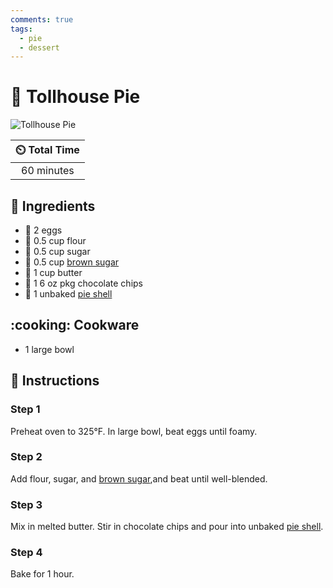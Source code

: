 ```yaml
---
comments: true
tags:
  - pie
  - dessert
---
```

# :pie: Tollhouse Pie

![Tollhouse Pie](../assets/images/tollhouse-pie.jpg)

| :timer_clock: Total Time |
|:-----------------------: |
| 60 minutes |

## :salt: Ingredients

- :egg: 2 eggs
- :ear_of_rice: 0.5 cup flour
- :candy: 0.5 cup sugar
- :maple_leaf: 0.5 cup [brown sugar][1]
- :butter: 1 cup butter
- :chocolate_bar: 1 6 oz pkg chocolate chips
- :pie: 1 unbaked [pie shell][2]

## :cooking: Cookware

- 1 large bowl

## :pencil: Instructions

### Step 1

Preheat oven to 325°F. In large bowl, beat eggs until foamy.

### Step 2

Add flour, sugar, and [brown sugar][1],and beat until well-blended.

### Step 3

Mix in melted butter. Stir in chocolate chips and pour into unbaked [pie shell][2].

### Step 4

Bake for 1 hour.

[1]: <../ingredients/brown-sugar.md>
[2]: <../ingredients/pastry-dough/sweet-pastry.md>
